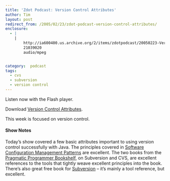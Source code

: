 ```yaml
---
title: 'Zdot Podcast: Version Control Attributes'
author: Tim
layout: post
redirect_from: /2005/02/23/zdot-podcast-version-control-attributes/
enclosure:
  - |
    |
        http://ia600400.us.archive.org/2/items/zdotpodcast/20050223-VersionControlAttributes.mp3
        21039020
        audio/mpeg


category:  podcast
tags:
  - cvs
  - subversion
  - version control
---
```

Listen now with the Flash player.


Download [Version Control Attributes][1].

This week is focused on version control.

#### Show Notes

Today&#8217;s show covered a few basic attributes important to using version control successfully with Java. The principles covered in [Software Configuration Management Patterns][2] are excellent. The two books from the [Pragmatic Programmer Bookshelf][3], on Subversion and CVS, are excellent references to the tools that tightly weave excellent principles into the book. There&#8217;s also great free book for [Subversion][4] &#8211; it&#8217;s mainly a tool reference, but excellent.

 [1]: http://ia600400.us.archive.org/2/items/zdotpodcast/20050223-VersionControlAttributes.mp3
 [2]: http://amazon.com/o/ASIN/0201741172/timshadelcom-20
 [3]: http://www.pragmaticprogrammer.com/catalog/index.html
 [4]: http://svnbook.org
